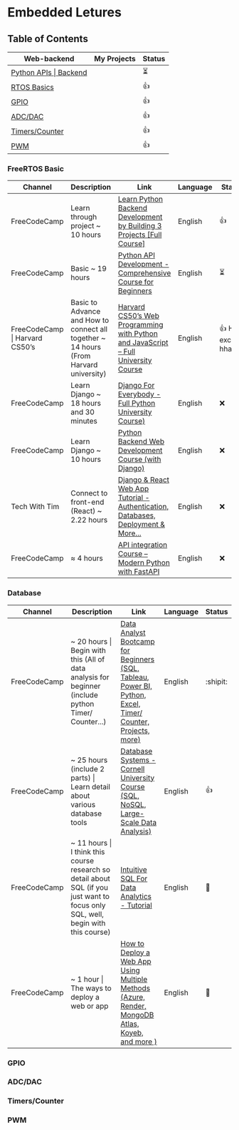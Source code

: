 # Embedded Letures

## Table of Contents

| Web-backend                                                        | My Projects | Status |
| ------------------------------------------------------------------ | ----------- | ------ |
| [Python APIs \| Backend](#python-apis--backend "Goto Python APIs") |             | ⏳     |
| [RTOS Basics](#database)                                           |             | :+1:   |
| [GPIO](#database)                                                  |             | :+1:   |
| [ADC/DAC](#database)                                               |             | :+1:   |
| [Timers/Counter](#database)                                        |             | :+1:   |
| [PWM](#database)                                                   |             | :+1:   |

<!-- ##  OpenCV, Data structures and Algorithms (python), R, FreeRTOS Basic, Vector Database, GitHub Actions, Timer/ Counter, Generative AI -->

### FreeRTOS Basic

| Channel                        | Description                                                                           | Link                                                                                                                                                   | Language | Status                   |
| ------------------------------ | ------------------------------------------------------------------------------------- | ------------------------------------------------------------------------------------------------------------------------------------------------------ | -------- | ------------------------ |
| FreeCodeCamp                   | Learn through project ~ 10 hours                                                      | [Learn Python Backend Development by Building 3 Projects \[Full Course\]](https://www.youtube.com/watch?v=ftKiHCDVwfA&list=LL&index=1&t=263s)          | English  | :+1:                     |
| FreeCodeCamp                   | Basic ~ 19 hours                                                                      | [Python API Development - Comprehensive Course for Beginners](https://www.youtube.com/watch?v=0sOvCWFmrtA&list=LL&index=1&t=2s)                        | English  | ⏳                       |
| FreeCodeCamp \| Harvard CS50’s | Basic to Advance and How to connect all together ~ 14 hours (From Harvard university) | [Harvard CS50’s Web Programming with Python and JavaScript – Full University Course](https://www.youtube.com/watch?v=vzGllw18DkA&list=LL&index=2&t=0s) | English  | :+1: How exciting hhaaa. |
| FreeCodeCamp                   | Learn Django ~ 18 hours and 30 minutes                                                | [Django For Everybody - Full Python University Course)](https://www.youtube.com/watch?v=o0XbHvKxw7Y&list=LL&index=3)                                   | English  | :x:                      |
| FreeCodeCamp                   | Learn Django ~ 10 hours                                                               | [Python Backend Web Development Course (with Django)](https://www.youtube.com/watch?v=jBzwzrDvZ18&list=LL&index=2)                                     | English  | :x:                      |
| Tech With Tim                  | Connect to front-end (React) ~ 2.22 hours                                             | [Django & React Web App Tutorial - Authentication, Databases, Deployment & More...](https://www.youtube.com/watch?v=c-QsfbznSXI&list=LL&index=6)       | English  | :x:                      |
| FreeCodeCamp                   | ≈ 4 hours                                                                             | [API integration Course – Modern Python with FastAPI](https://youtube.com/watch?v=rkPIftzu1pQ&list=LL&index=4)                                         | English  | :x:                      |

### Database

| Channel      | Description                                                                                                                       | Link                                                                                                                                                                             | Language | Status   |
| ------------ | --------------------------------------------------------------------------------------------------------------------------------- | -------------------------------------------------------------------------------------------------------------------------------------------------------------------------------- | -------- | -------- |
| FreeCodeCamp | ~ 20 hours \| Begin with this (All of data analysis for beginner (include python Timer/ Counter...)                               | [Data Analyst Bootcamp for Beginners (SQL, Tableau, Power BI, Python, Excel, Timer/ Counter, Projects, more)](https://www.youtube.com/watch?v=PSNXoAs2FtQ&list=LL&index=4&t=21s) | English  | :shipit: |
| FreeCodeCamp | ~ 25 hours (include 2 parts) \| Learn detail about various database tools                                                         | [Database Systems - Cornell University Course (SQL, NoSQL, Large-Scale Data Analysis)](https://www.youtube.com/watch?v=4cWkVbC2bNE&list=LL&index=2)                              | English  | :+1:     |
| FreeCodeCamp | ~ 11 hours \| I think this course research so detail about SQL (if you just want to focus only SQL, well, begin with this course) | [Intuitive SQL For Data Analytics - Tutorial](https://www.youtube.com/watch?v=mXW7JHJM34k&list=LL&index=5)                                                                       | English  | 🔰       |
| FreeCodeCamp | ~ 1 hour \| The ways to deploy a web or app                                                                                       | [How to Deploy a Web App Using Multiple Methods (Azure, Render, MongoDB Atlas, Koyeb, and more )](https://www.youtube.com/watch?v=vROMXzOWqec&list=LL&index=1)                   | English  | 🤯       |

### GPIO

### ADC/DAC

### Timers/Counter

### PWM
